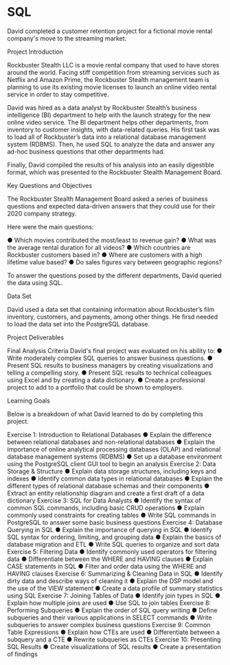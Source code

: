 # SQL
David completed a customer retention project for a fictional movie rental company's move to the streaming market.

Project Introduction

Rockbuster Stealth LLC is a movie rental company that used to have stores around the
world. Facing stiff competition from streaming services such as Netflix and Amazon Prime,
the Rockbuster Stealth management team is planning to use its existing movie licenses to
launch an online video rental service in order to stay competitive.

David was hired as a data analyst by Rockbuster Stealth’s business intelligence (BI)
department to help with the launch strategy for the new online video service. The BI
department helps other departments, from inventory to customer insights, with data-related
queries. His first task was to load all of Rockbuster’s data into a relational database
management system (RDBMS). Then, he used SQL to analyze the data and answer any
ad-hoc business questions that other departments had.

Finally, David compiled the results of his analysis into an easily digestible format, 
which was presented to the Rockbuster Stealth Management Board.

Key Questions and Objectives

The Rockbuster Stealth Management Board asked a series of business questions and
expected data-driven answers that they could use for their 2020 company strategy. 

Here were the main questions:

● Which movies contributed the most/least to revenue gain?
● What was the average rental duration for all videos?
● Which countries are Rockbuster customers based in?
● Where are customers with a high lifetime value based?
● Do sales figures vary between geographic regions?

To answer the questions posed by the different departments, David queried the data using SQL. 

Data Set

David used a data set that containing information about Rockbuster’s film inventory, customers, and payments, among other things. He firsd needed to load the data set into the PostgreSQL database. 

Project Deliverables

Final Analysis Criteria
David's final project was evaluated on his ability to:
● Write moderately complex SQL queries to answer business questions.
● Present SQL results to business managers by creating visualizations and telling
a compelling story.
● Present SQL results to technical colleagues using Excel and by creating a
data dictionary.
● Create a professional project to add to a portfolio that could be shown to
employers.

Learning Goals

Below is a breakdown of what David learned to do by completing this project.

Exercise 1: Introduction to Relational Databases
● Explain the difference between relational databases and non-relational databases
● Explain the importance of online analytical processing databases (OLAP) and
relational database management systems (RDBMS)
● Set up a database environment using the PostgreSQL client GUI tool to begin an
analysis
Exercise 2: Data Storage & Structure
● Explain data storage structures, including keys and indexes
● Identify common data types in relational databases
● Explain the different types of relational database schemas and their components
● Extract an entity relationship diagram and create a first draft of a data dictionary
Exercise 3: SQL for Data Analysts
● Identify the syntax of common SQL commands, including basic CRUD operations
● Explain commonly used constraints for creating tables
● Write SQL commands in PostgreSQL to answer some basic business questions
Exercise 4: Database Querying in SQL
● Explain the importance of querying in SQL
● Identify SQL syntax for ordering, limiting, and grouping data
● Explain the basics of database migration and ETL
● Write SQL queries to organize and sort data
Exercise 5: Filtering Data
● Identify commonly used operators for filtering data
● Differentiate between the WHERE and HAVING clauses
● Explain CASE statements in SQL
● Filter and order data using the WHERE and HAVING clauses
Exercise 6: Summarizing & Cleaning Data in SQL
● Identify dirty data and describe ways of cleaning it
● Explain the DSP model and the use of the VIEW statement
● Create a data profile of summary statistics using SQL
Exercise 7: Joining Tables of Data
● Identify join types in SQL
● Explain how multiple joins are used
● Use SQL to join tables
Exercise 8: Performing Subqueries
● Explain the order of SQL query writing
● Define subqueries and their various applications in SELECT commands
● Write subqueries to answer complex business questions
Exercise 9: Common Table Expressions
● Explain how CTEs are used
● Differentiate between a subquery and a CTE
● Rewrite subqueries as CTEs
Exercise 10: Presenting SQL Results
● Create visualizations of SQL results
● Create a presentation of findings
